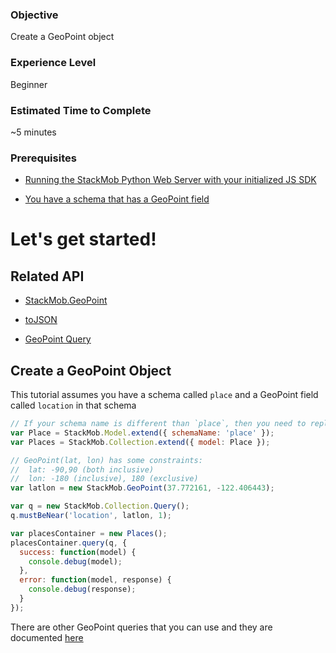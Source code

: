 <h3>Objective</h3>
Create a GeoPoint object

<h3>Experience Level</h3>
Beginner

<h3>Estimated Time to Complete</h3>
~5 minutes

<h3>Prerequisites</h3>

* <a href="https://developer.stackmob.com/stackmob-js-sdk/configure" target="_blank">Running the StackMob Python Web Server with your initialized JS SDK</a>

* <a href="https://developer.stackmob.com/tutorials/dashboard/Adding-a-GeoPoint-Field-to-Schemas" target="_blank">You have a schema that has a GeoPoint field</a>

<h1>Let's get started!</h1>

<h2>Related API</h2>

* <a href="https://developer.stackmob.com/stackmob-js-sdk/api-docs#a-stackmob.geopoint" target="_blank">StackMob.GeoPoint</a>

* <a href="https://developer.stackmob.com/stackmob-js-sdk/api-docs#a-tojson" target="_blank">toJSON</a>

* <a href="https://developer.stackmob.com/stackmob-js-sdk/api-docs#a-stackmob.collection.query_with_stackmob.geopoint" target="_blank">GeoPoint Query</a>

<h2>Create a GeoPoint Object</h2>

This tutorial assumes you have a schema called `place` and a GeoPoint field called `location` in that schema

```js
// If your schema name is different than `place`, then you need to replace `place` with your schema
var Place = StackMob.Model.extend({ schemaName: 'place' });
var Places = StackMob.Collection.extend({ model: Place });

// GeoPoint(lat, lon) has some constraints:
//  lat: -90,90 (both inclusive)
//  lon: -180 (inclusive), 180 (exclusive)
var latlon = new StackMob.GeoPoint(37.772161, -122.406443);

var q = new StackMob.Collection.Query();
q.mustBeNear('location', latlon, 1);

var placesContainer = new Places();
placesContainer.query(q, {
  success: function(model) {
    console.debug(model);
  },
  error: function(model, response) {
    console.debug(response);
  }
});
```

There are other GeoPoint queries that you can use and they are documented <a href="https://developer.stackmob.com/stackmob-js-sdk/api-docs#a-stackmob.collection.query_with_stackmob.geopoint" target="_blank">here</a>